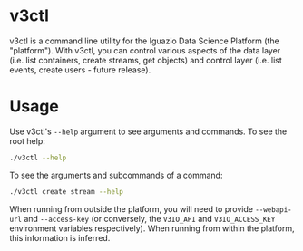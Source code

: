 # v3ctl
v3ctl is a command line utility for the Iguazio Data Science Platform (the "platform"). With v3ctl, you can control various aspects of the data layer (i.e. list containers, create streams, get objects) and control layer (i.e. list events, create users - future release).

# Usage

Use v3ctl's `--help` argument to see arguments and commands. To see the root help:  
```sh
./v3ctl --help
```

To see the arguments and subcommands of a command:
```sh
./v3ctl create stream --help
```

When running from outside the platform, you will need to provide `--webapi-url` and `--access-key` (or conversely, the `V3IO_API` and `V3IO_ACCESS_KEY` environment variables respectively). When running from within the platform, this information is inferred.